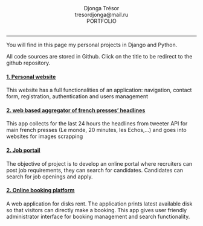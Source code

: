 <div align="center">Djonga Trésor</div>
<div align="center">tresordjonga@mail.ru</div> 
<div align="center">PORTFOLIO</div> <br />
<hr>

<p> You will find in this page my personal projects in Django and Python. </p>
<p> All code sources are stored in Github. Click on the title to be redirect to the github repository.</p>

           
#### <u>1. [Personal website](https://rosert1984.pythonanywhere.com/)</u>
<p> This website has a full functionalities of an application: navigation, contact form, registration, authentication and users management</p>

#### <u>2. [web based aggregator of french presses’ headlines](https://github.com/Rosert2019/Agregator_headlines)</u>
<p>  This app collects for the last 24 hours the headlines from tweeter API for main french presses (Le monde, 20 minutes, les Echos,...) and goes into websites for images scrapping</p>

#### <u>2. [Job portail](https://github.com/Rosert2019/jobs_portail)</u>
<p>  The objective of project is to develop an online portal where recruiters can post job requirements, they can search for candidates. Candidates can search for job openings and apply. </p>

#### <u>2. [Online booking platform](https://github.com/Rosert2019/disques_rent)</u>
<p> A web application for disks rent. The application prints latest available disk so that visitors can directly make a booking. This app gives user friendly administrator interface for booking management and search functionality.</p>
